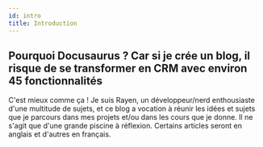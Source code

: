 ```yaml
---
id: intro
title: Introduction
---
```





## Pourquoi Docusaurus ? Car si je crée un blog, il risque de se transformer en CRM avec environ 45 fonctionnalités

 C'est mieux comme
ça ! Je suis Rayen, un développeur/nerd enthousiaste d'une multitude
de sujets, et ce blog a vocation à réunir les idées et sujets que je
parcours dans mes projets et/ou dans les cours que je donne. Il ne
s'agit que d'une grande piscine à réflexion. Certains articles seront
en anglais et d'autres en français.
